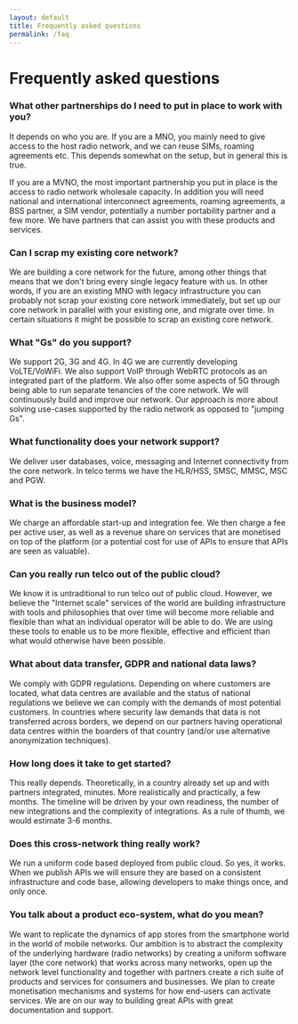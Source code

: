 ```yaml
---
layout: default
title: Frequently asked questions
permalink: /faq
---
```


# Frequently asked questions

### What other partnerships do I need to put in place to work with you? 

It depends on who you are. If you are a MNO, you mainly need to give access to the host radio network, and we can reuse SIMs, roaming agreements etc. This depends somewhat on the setup, but in general this is true. 

If you are a MVNO, the most important partnership you put in place is the access to radio network wholesale capacity. In addition you will need national and international interconnect agreements, roaming agreements, a BSS partner, a SIM vendor, potentially a number portability partner and a few more. We have partners that can assist you with these products and services.  

### Can I scrap my existing core network? 

We are building a core network for the future, among other things that means that we don't bring every single legacy feature with us. In other words, if you are an existing MNO with legacy infrastructure you can probably not scrap your existing core network immediately, but set up our core network in parallel with your existing one, and migrate over time. In certain situations it might be possible to scrap an existing core network.  

### What "Gs" do you support?

We support 2G, 3G and 4G. In 4G we are currently developing VoLTE/VoWiFi. We also support VoIP through WebRTC protocols as an integrated part of the platform. We also offer some aspects of 5G through being able to run separate tenancies of the core network. We will continuously build and improve our network. Our approach is more about solving use-cases supported by the radio network as opposed to "jumping Gs". 

### What functionality does your network support? 

We deliver user databases, voice, messaging and Internet connectivity from the core network. In telco terms we have the HLR/HSS, SMSC, MMSC, MSC and PGW.

### What is the business model? 

We charge an affordable start-up and integration fee. We then charge a fee per active user, as well as a revenue share on services that are monetised on top of the platform (or a potential cost for use of APIs to ensure that APIs are seen as valuable).

### Can you really run telco out of the public cloud? 

We know it is untraditional to run telco out of public cloud. However, we believe the "Internet scale" services of the world are building infrastructure with tools and philosophies that over time will become more reliable and flexible than what an individual operator will be able to do. We are using these tools to enable us to be more flexible, effective and efficient than what would otherwise have been possible. 

### What about data transfer, GDPR and national data laws? 

We comply with GDPR regulations. Depending on where customers are located, what data centres are available and the status of national regulations we believe we can comply with the demands of most potential customers. In countries where security law demands that data is not transferred across borders, we depend on our partners having operational data centres within the boarders of that country (and/or use alternative anonymization techniques). 

### How long does it take to get started? 

This really depends. Theoretically, in a country already set up and with partners integrated, minutes. More realistically and practically, a few months. The timeline will be driven by your own readiness, the number of new integrations and the complexity of integrations. As a rule of thumb, we would estimate 3-6 months. 

### Does this cross-network thing really work? 

We run a uniform code based deployed from public cloud. So yes, it works. When we publish APIs we will ensure they are based on a consistent infrastructure and code base, allowing developers to make things once, and only once. 

### You talk about a product eco-system, what do you mean? 

We want to replicate the dynamics of app stores from the smartphone world in the world of mobile networks. Our ambition is to abstract the complexity of the underlying hardware (radio networks) by creating a uniform software layer (the core network) that works across many networks, open up the network level functionality and together with partners create a rich suite of products and services for consumers and businesses. We plan to create monetisation mechanisms and systems for how end-users can activate services. We are on our way to building great APIs with great documentation and support. 

